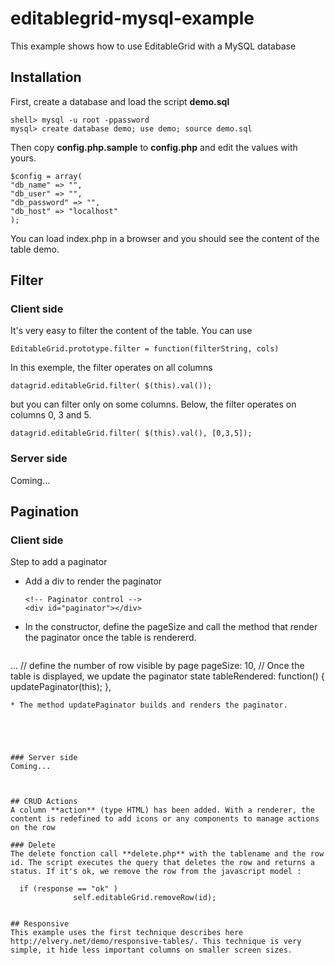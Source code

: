 editablegrid-mysql-example
==========================

This example shows how to use EditableGrid with a MySQL database

## Installation
First, create a database and load the script **demo.sql**


	shell> mysql -u root -ppassword
	mysql> create database demo; use demo; source demo.sql
	
Then copy **config.php.sample** to **config.php** and edit the values with yours.

	$config = array(
	"db_name" => "",
	"db_user" => "",
	"db_password" => "",
	"db_host" => "localhost"
	);   
	
You can load index.php in a browser and you should see the content of the table demo.

## Filter
### Client side
It's very easy to filter the content of the table. You can use

	EditableGrid.prototype.filter = function(filterString, cols)
	
In this exemple, the filter operates on all columns 
	
	datagrid.editableGrid.filter( $(this).val());

but you can filter only on some columns. Below, the filter operates on columns 0, 3 and 5. 

	datagrid.editableGrid.filter( $(this).val(), [0,3,5]);
	
### Server side
Coming...

	
## Pagination
### Client side
Step to add a paginator

* Add a div to render the paginator
       
    ```
   <!-- Paginator control -->
   <div id="paginator"></div>
   ```

* In the constructor, define the pageSize and call the method that render the paginator once the table is rendererd.

     ```
 ...
  // define the number of row visible by page
      	pageSize: 10,
      // Once the table is displayed, we update the paginator state
        tableRendered:  function() {  updatePaginator(this); },
  ```
* The method updatePaginator builds and renders the paginator.





### Server side
Coming...	
	


## CRUD Actions 
A column **action** (type HTML) has been added. With a renderer, the content is redefined to add icons or any components to manage actions on the row

### Delete
The delete fonction call **delete.php** with the tablename and the row id. The script executes the query that deletes the row and returns a status. If it's ok, we remove the row from the javascript model : 

	if (response == "ok" )
		        self.editableGrid.removeRow(id);
	
	
## Responsive
This example uses the first technique describes here http://elvery.net/demo/responsive-tables/. This technique is very simple, it hide less important columns on smaller screen sizes.
	
